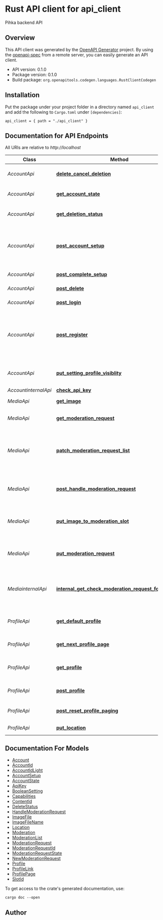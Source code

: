 # Rust API client for api_client

Pihka backend API


## Overview

This API client was generated by the [OpenAPI Generator](https://openapi-generator.tech) project.  By using the [openapi-spec](https://openapis.org) from a remote server, you can easily generate an API client.

- API version: 0.1.0
- Package version: 0.1.0
- Build package: `org.openapitools.codegen.languages.RustClientCodegen`

## Installation

Put the package under your project folder in a directory named `api_client` and add the following to `Cargo.toml` under `[dependencies]`:

```
api_client = { path = "./api_client" }
```

## Documentation for API Endpoints

All URIs are relative to *http://localhost*

Class | Method | HTTP request | Description
------------ | ------------- | ------------- | -------------
*AccountApi* | [**delete_cancel_deletion**](docs/AccountApi.md#delete_cancel_deletion) | **DELETE** /account_api/delete | Cancel account deletion.
*AccountApi* | [**get_account_state**](docs/AccountApi.md#get_account_state) | **GET** /account_api/state | Get current account state.
*AccountApi* | [**get_deletion_status**](docs/AccountApi.md#get_deletion_status) | **GET** /account_api/delete | Get deletion status.
*AccountApi* | [**post_account_setup**](docs/AccountApi.md#post_account_setup) | **POST** /account_api/setup | Setup non-changeable user information during `initial setup` state.
*AccountApi* | [**post_complete_setup**](docs/AccountApi.md#post_complete_setup) | **POST** /account_api/complete_setup | Complete initial setup.
*AccountApi* | [**post_delete**](docs/AccountApi.md#post_delete) | **PUT** /account_api/delete | Delete account.
*AccountApi* | [**post_login**](docs/AccountApi.md#post_login) | **POST** /account_api/login | Get new ApiKey.
*AccountApi* | [**post_register**](docs/AccountApi.md#post_register) | **POST** /account_api/register | Register new account. Returns new account ID which is UUID.
*AccountApi* | [**put_setting_profile_visiblity**](docs/AccountApi.md#put_setting_profile_visiblity) | **PUT** /account_api/settings/profile_visibility | Update profile visiblity value.
*AccountinternalApi* | [**check_api_key**](docs/AccountinternalApi.md#check_api_key) | **GET** /internal/check_api_key | 
*MediaApi* | [**get_image**](docs/MediaApi.md#get_image) | **GET** /media_api/image/{account_id}/{content_id} | Get profile image
*MediaApi* | [**get_moderation_request**](docs/MediaApi.md#get_moderation_request) | **GET** /media_api/moderation/request | Get current moderation request.
*MediaApi* | [**patch_moderation_request_list**](docs/MediaApi.md#patch_moderation_request_list) | **PATCH** /media_api/admin/moderation/page/next | Get current list of moderation requests in my moderation queue.
*MediaApi* | [**post_handle_moderation_request**](docs/MediaApi.md#post_handle_moderation_request) | **POST** /media_api/admin/moderation/handle_request/{account_id} | Handle moderation request of some account.
*MediaApi* | [**put_image_to_moderation_slot**](docs/MediaApi.md#put_image_to_moderation_slot) | **PUT** /media_api/moderation/request/slot/{slot_id} | Set image to moderation request slot.
*MediaApi* | [**put_moderation_request**](docs/MediaApi.md#put_moderation_request) | **PUT** /media_api/moderation/request | Create new or override old moderation request.
*MediainternalApi* | [**internal_get_check_moderation_request_for_account**](docs/MediainternalApi.md#internal_get_check_moderation_request_for_account) | **GET** /internal/media_api/moderation/request/{account_id} | Check that current moderation request for account exists.
*ProfileApi* | [**get_default_profile**](docs/ProfileApi.md#get_default_profile) | **GET** /profile_api/default/{account_id} | TODO: Remove this at some point
*ProfileApi* | [**get_next_profile_page**](docs/ProfileApi.md#get_next_profile_page) | **GET** /profile_api/page/next | Get next page of profile list.
*ProfileApi* | [**get_profile**](docs/ProfileApi.md#get_profile) | **GET** /profile_api/profile/{account_id} | Get account's current profile.
*ProfileApi* | [**post_profile**](docs/ProfileApi.md#post_profile) | **POST** /profile_api/profile | Update profile information.
*ProfileApi* | [**post_reset_profile_paging**](docs/ProfileApi.md#post_reset_profile_paging) | **POST** /profile_api/page/reset | Reset profile paging.
*ProfileApi* | [**put_location**](docs/ProfileApi.md#put_location) | **PUT** /profile_api/location | Update location


## Documentation For Models

 - [Account](docs/Account.md)
 - [AccountId](docs/AccountId.md)
 - [AccountIdLight](docs/AccountIdLight.md)
 - [AccountSetup](docs/AccountSetup.md)
 - [AccountState](docs/AccountState.md)
 - [ApiKey](docs/ApiKey.md)
 - [BooleanSetting](docs/BooleanSetting.md)
 - [Capabilities](docs/Capabilities.md)
 - [ContentId](docs/ContentId.md)
 - [DeleteStatus](docs/DeleteStatus.md)
 - [HandleModerationRequest](docs/HandleModerationRequest.md)
 - [ImageFile](docs/ImageFile.md)
 - [ImageFileName](docs/ImageFileName.md)
 - [Location](docs/Location.md)
 - [Moderation](docs/Moderation.md)
 - [ModerationList](docs/ModerationList.md)
 - [ModerationRequest](docs/ModerationRequest.md)
 - [ModerationRequestId](docs/ModerationRequestId.md)
 - [ModerationRequestState](docs/ModerationRequestState.md)
 - [NewModerationRequest](docs/NewModerationRequest.md)
 - [Profile](docs/Profile.md)
 - [ProfileLink](docs/ProfileLink.md)
 - [ProfilePage](docs/ProfilePage.md)
 - [SlotId](docs/SlotId.md)


To get access to the crate's generated documentation, use:

```
cargo doc --open
```

## Author



